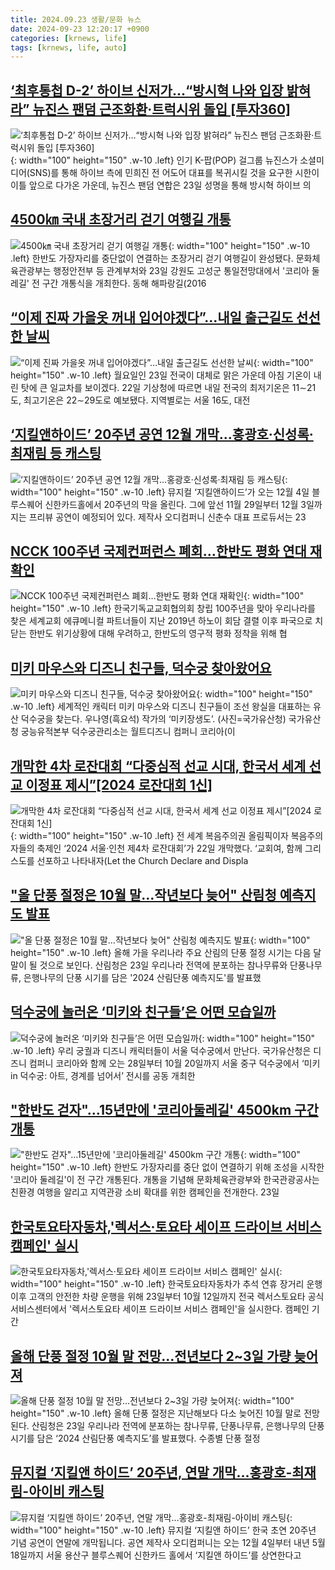 ```yaml
---
title: 2024.09.23 생활/문화 뉴스
date: 2024-09-23 12:20:17 +0900
categories: [krnews, life]
tags: [krnews, life, auto]
---
```

## [‘최후통첩 D-2’ 하이브 신저가…“방시혁 나와 입장 밝혀라” 뉴진스 팬덤 근조화환·트럭시위 돌입 [투자360]](https://n.news.naver.com/mnews/article/016/0002365251)

![‘최후통첩 D-2’ 하이브 신저가…“방시혁 나와 입장 밝혀라” 뉴진스 팬덤 근조화환·트럭시위 돌입 [투자360]](https://mimgnews.pstatic.net/image/origin/016/2024/09/23/2365251.jpg?type=nf220_150){: width="100" height="150" .w-10 .left}
인기 K-팝(POP) 걸그룹 뉴진스가 소셜미디어(SNS)를 통해 하이브 측에 민희진 전 어도어 대표를 복귀시킬 것을 요구한 시한이 이틀 앞으로 다가온 가운데, 뉴진스 팬덤 연합은 23일 성명을 통해 방시혁 하이브 의

## [4500㎞ 국내 초장거리 걷기 여행길 개통](https://n.news.naver.com/mnews/article/277/0005474838)

![4500㎞ 국내 초장거리 걷기 여행길 개통](https://mimgnews.pstatic.net/image/origin/277/2024/09/23/5474838.jpg?type=nf220_150){: width="100" height="150" .w-10 .left}
한반도 가장자리를 중단없이 연결하는 초장거리 걷기 여행길이 완성됐다. 문화체육관광부는 행정안전부 등 관계부처와 23일 강원도 고성군 통일전망대에서 '코리아 둘레길' 전 구간 개통식을 개최한다. 동해 해파랑길(2016

## [“이제 진짜 가을옷 꺼내 입어야겠다”…내일 출근길도 선선한 날씨](https://n.news.naver.com/mnews/article/009/0005368149)

![“이제 진짜 가을옷 꺼내 입어야겠다”…내일 출근길도 선선한 날씨](https://mimgnews.pstatic.net/image/origin/009/2024/09/22/5368149.jpg?type=nf220_150){: width="100" height="150" .w-10 .left}
월요일인 23일 전국이 대체로 맑은 가운데 아침 기온이 내린 탓에 큰 일교차를 보이겠다. 22일 기상청에 따르면 내일 전국의 최저기온은 11∼21도, 최고기온은 22∼29도로 예보됐다. 지역별로는 서울 16도, 대전

## [‘지킬앤하이드’ 20주년 공연 12월 개막…홍광호·신성록·최재림 등 캐스팅](https://n.news.naver.com/mnews/article/119/0002874537)

![‘지킬앤하이드’ 20주년 공연 12월 개막…홍광호·신성록·최재림 등 캐스팅](https://mimgnews.pstatic.net/image/origin/119/2024/09/23/2874537.jpg?type=nf220_150){: width="100" height="150" .w-10 .left}
뮤지컬 ‘지킬앤하이드’가 오는 12월 4일 블루스퀘어 신한카드홀에서 20주년의 막을 올린다. 그에 앞선 11월 29일부터 12월 3일까지는 프리뷰 공연이 예정되어 있다. 제작사 오디컴퍼니 신춘수 대표 프로듀서는 23

## [NCCK 100주년 국제컨퍼런스 폐회…한반도 평화 연대 재확인](https://n.news.naver.com/mnews/article/079/0003940358)

![NCCK 100주년 국제컨퍼런스 폐회…한반도 평화 연대 재확인](https://mimgnews.pstatic.net/image/origin/079/2024/09/22/3940358.jpg?type=nf220_150){: width="100" height="150" .w-10 .left}
한국기독교교회협의회 창립 100주년을 맞아 우리나라를 찾은 세계교회 에큐메니컬 파트너들이 지난 2019년 하노이 회담 결렬 이후 파국으로 치닫는 한반도 위기상황에 대해 우려하고, 한반도의 영구적 평화 정착을 위해 협

## [미키 마우스와 디즈니 친구들, 덕수궁 찾아왔어요](https://n.news.naver.com/mnews/article/018/0005841408)

![미키 마우스와 디즈니 친구들, 덕수궁 찾아왔어요](https://mimgnews.pstatic.net/image/origin/018/2024/09/23/5841408.jpg?type=nf220_150){: width="100" height="150" .w-10 .left}
세계적인 캐릭터 미키 마우스와 디즈니 친구들이 조선 왕실을 대표하는 유산 덕수궁을 찾는다. 우나영(흑요석) 작가의 ‘미키장생도’. (사진=국가유산청) 국가유산청 궁능유적본부 덕수궁관리소는 월트디즈니 컴퍼니 코리아(이

## [개막한 4차 로잔대회 “다중심적 선교 시대, 한국서 세계 선교 이정표 제시”[2024 로잔대회 1신]](https://n.news.naver.com/mnews/article/005/0001726247)

![개막한 4차 로잔대회 “다중심적 선교 시대, 한국서 세계 선교 이정표 제시”[2024 로잔대회 1신]](https://mimgnews.pstatic.net/image/origin/005/2024/09/22/1726247.jpg?type=nf220_150){: width="100" height="150" .w-10 .left}
전 세계 복음주의권 올림픽이자 복음주의자들의 축제인 ‘2024 서울·인천 제4차 로잔대회’가 22일 개막했다. ‘교회여, 함께 그리스도를 선포하고 나타내자(Let the Church Declare and Displa

## ["올 단풍 절정은 10월 말…작년보다 늦어" 산림청 예측지도 발표](https://n.news.naver.com/mnews/article/001/0014941783)

!["올 단풍 절정은 10월 말…작년보다 늦어" 산림청 예측지도 발표](https://mimgnews.pstatic.net/image/origin/001/2024/09/23/14941783.jpg?type=nf220_150){: width="100" height="150" .w-10 .left}
올해 가을 우리나라 주요 산림의 단풍 절정 시기는 다음 달 말이 될 것으로 보인다. 산림청은 23일 우리나라 전역에 분포하는 참나무류와 단풍나무류, 은행나무의 단풍 시기를 담은 '2024 산림단풍 예측지도'를 발표했

## [덕수궁에 놀러온 ‘미키와 친구들’은 어떤 모습일까](https://n.news.naver.com/mnews/article/011/0004394676)

![덕수궁에 놀러온 ‘미키와 친구들’은 어떤 모습일까](https://mimgnews.pstatic.net/image/origin/011/2024/09/23/4394676.jpg?type=nf220_150){: width="100" height="150" .w-10 .left}
우리 궁궐과 디즈니 캐릭터들이 서울 덕수궁에서 만난다. 국가유산청은 디즈니 컴퍼니 코리아와 함께 오는 28일부터 10월 20일까지 서울 중구 덕수궁에서 ‘미키 in 덕수궁: 아트, 경계를 넘어서’ 전시를 공동 개최한

## ["한반도 걷자"…15년만에 '코리아둘레길' 4500km 구간 개통](https://n.news.naver.com/mnews/article/015/0005035660)

!["한반도 걷자"…15년만에 '코리아둘레길' 4500km 구간 개통](https://mimgnews.pstatic.net/image/origin/015/2024/09/23/5035660.jpg?type=nf220_150){: width="100" height="150" .w-10 .left}
한반도 가장자리를 중단 없이 연결하기 위해 조성을 시작한 '코리아 둘레길'이 전 구간 개통된다. 개통을 기념해 문화체육관광부와 한국관광공사는 친환경 여행을 알리고 지역관광 소비 확대를 위한 캠페인을 전개한다. 23일

## [한국토요타자동차,'렉서스·토요타 세이프 드라이브 서비스 캠페인' 실시](https://n.news.naver.com/mnews/article/030/0003241456)

![한국토요타자동차,'렉서스·토요타 세이프 드라이브 서비스 캠페인' 실시](https://mimgnews.pstatic.net/image/origin/030/2024/09/23/3241456.jpg?type=nf220_150){: width="100" height="150" .w-10 .left}
한국토요타자동차가 추석 연휴 장거리 운행 이후 고객의 안전한 차량 운행을 위해 23일부터 10월 12일까지 전국 렉서스토요타 공식 서비스센터에서 '렉서스토요타 세이프 드라이브 서비스 캠페인'을 실시한다. 캠페인 기간

## [올해 단풍 절정 10월 말 전망…전년보다 2~3일 가량 늦어져](https://n.news.naver.com/mnews/article/119/0002874658)

![올해 단풍 절정 10월 말 전망…전년보다 2~3일 가량 늦어져](https://mimgnews.pstatic.net/image/origin/119/2024/09/23/2874658.jpg?type=nf220_150){: width="100" height="150" .w-10 .left}
올해 단풍 절정은 지난해보다 다소 늦어진 10월 말로 전망된다. 산림청은 23일 우리나라 전역에 분포하는 참나무류, 단풍나무류, 은행나무의 단풍시기를 담은 ‘2024 산림단풍 예측지도’를 발표했다. 수종별 단풍 절정

## [뮤지컬 ‘지킬앤 하이드’ 20주년, 연말 개막…홍광호-최재림-아이비 캐스팅](https://n.news.naver.com/mnews/article/056/0011804936)

![뮤지컬 ‘지킬앤 하이드’ 20주년, 연말 개막…홍광호-최재림-아이비 캐스팅](https://mimgnews.pstatic.net/image/origin/056/2024/09/23/11804936.jpg?type=nf220_150){: width="100" height="150" .w-10 .left}
뮤지컬 ‘지킬앤 하이드’ 한국 초연 20주년 기념 공연이 연말에 개막됩니다. 공연 제작사 오디컴퍼니는 오는 12월 4일부터 내년 5월 18일까지 서울 용산구 블루스퀘어 신한카드 홀에서 ‘지킬앤 하이드’를 상연한다고


